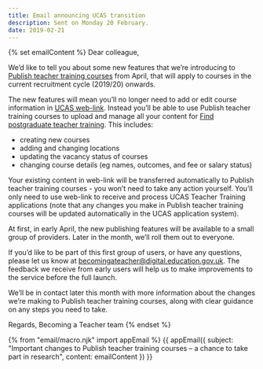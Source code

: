 ```yaml
---
title: Email announcing UCAS transition
description: Sent on Monday 20 February.
date: 2019-02-21
---
```


{% set emailContent %}
Dear colleague,

We’d like to tell you about some new features that we’re introducing to [Publish teacher training courses](https://publish-teacher-training-courses.education.gov.uk) from April, that will apply to courses in the current recruitment cycle (2019/20) onwards.

The new features will mean you’ll no longer need to add or edit course information in [UCAS web-link](https://www.ucas.com/sign-web-link). Instead you’ll be able to use Publish teacher training courses to upload and manage all your content for [Find postgraduate teacher training](https://find-postgraduate-teacher-training.education.gov.uk). This includes:

- creating new courses
- adding and changing locations
- updating the vacancy status of courses
- changing course details (eg names, outcomes, and fee or salary status)

Your existing content in web-link will be transferred automatically to Publish teacher training courses - you won’t need to take any action yourself. You’ll only need to use web-link to receive and process UCAS Teacher Training applications (note that any changes you make in Publish teacher training courses will be updated automatically in the UCAS application system).

At first, in early April, the new publishing features will be available to a small group of providers. Later in the month, we’ll roll them out to everyone.

If you’d like to be part of this first group of users, or have any questions, please let us know at [becomingateacher@digital.education.gov.uk](mailto:becomingateacher@digital.education.gov.uk). The feedback we receive from early users will help us to make improvements to the service before the full launch.

We’ll be in contact later this month with more information about the changes we’re making to Publish teacher training courses, along with clear guidance on any steps you need to take.

Regards,
Becoming a Teacher team
{% endset %}

{% from "email/macro.njk" import appEmail %}
{{ appEmail({
  subject: "Important changes to Publish teacher training courses – a chance to take part in research",
  content: emailContent
}) }}
